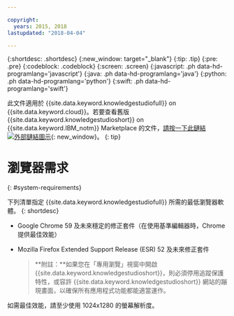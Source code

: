 ```yaml
---

copyright:
  years: 2015, 2018
lastupdated: "2018-04-04"

---
```


{:shortdesc: .shortdesc}
{:new_window: target="_blank"}
{:tip: .tip}
{:pre: .pre}
{:codeblock: .codeblock}
{:screen: .screen}
{:javascript: .ph data-hd-programlang='javascript'}
{:java: .ph data-hd-programlang='java'}
{:python: .ph data-hd-programlang='python'}
{:swift: .ph data-hd-programlang='swift'}

此文件適用於 {{site.data.keyword.knowledgestudiofull}} on {{site.data.keyword.cloud}}。若要查看舊版 {{site.data.keyword.knowledgestudioshort}} on {{site.data.keyword.IBM_notm}} Marketplace 的文件，[請按一下此鏈結 ![外部鏈結圖示](../../icons/launch-glyph.svg "外部鏈結圖示")](https://console.bluemix.net/docs/services/knowledge-studio/system-requirements.html){: new_window}。
{: tip}

# 瀏覽器需求
{: #system-requirements}

下列清單指定 {{site.data.keyword.knowledgestudiofull}} 所需的最低瀏覽器軟體。
{: shortdesc}

- Google Chrome 59 及未來穩定的修正套件（在使用基準編輯器時，Chrome 提供最佳效能）
- Mozilla Firefox Extended Support Release (ESR) 52 及未來修正套件

    > **附註：**如果您在「專用瀏覽」視窗中開啟 {{site.data.keyword.knowledgestudioshort}}，則必須停用追蹤保護特性，或容許 {{site.data.keyword.knowledgestudioshort}} 網站的蹦現畫面，以確保所有應用程式功能都能適當運作。

如需最佳效能，請至少使用 1024x1280 的螢幕解析度。
